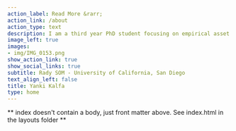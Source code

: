 ```yaml
---
action_label: Read More &rarr;
action_link: /about
action_type: text
description: I am a third year PhD student focusing on empirical asset pricing. I am interested in financial econometrics and machine learning. My current research is about firm profitability forecasts and its implications for asset prices. 
image_left: true
images:
- img/IMG_0153.png
show_action_link: true
show_social_links: true
subtitle: Rady SOM - University of California, San Diego
text_align_left: false
title: Yanki Kalfa
type: home
---
```


** index doesn't contain a body, just front matter above.
See index.html in the layouts folder **
